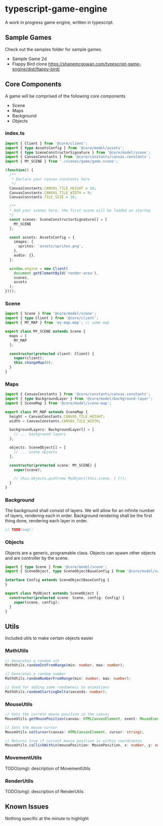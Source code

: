 # typescript-game-engine
A work in progress game engine, written in typescript.

## Sample Games
Check out the samples folder for sample games.
- Sample Game 2d
- Flappy Bird clone https://shanemcgowan.com/typescript-game-engine/dist/flappy-bird/

## Core Components
A game will be comprised of the following core components
- Scene
- Maps
- Background
- Objects


### index.ts
```TypeScript
import { Client } from '@core/client';
import { type AssetsConfig } from '@core/model/assets';
import { type SceneConstructorSignature } from '@core/model/scene';
import { CanvasConstants } from '@core/constants/canvas.constants';
import { MY_SCENE } from './scenes/game/game.scene';

(function() {
  /**
   * Declare your canvas constants here
   */
  CanvasConstants.CANVAS_TILE_HEIGHT = 16;
  CanvasConstants.CANVAS_TILE_WIDTH = 9;
  CanvasConstants.TILE_SIZE = 16;

  /**
  * Add your scenes here, the first scene will be loaded on startup
  */
  const scenes: SceneConstructorSignature[] = [
    MY_SCENE
  ];

  const assets: AssetsConfig = {
    images: {
      sprites: 'assets/sprites.png',
    },
    audio: {},
  };

  window.engine = new Client(
    document.getElementById('render-area'),
    scenes,
    assets
  );
})();

```

### Scene
```TypeScript
import { Scene } from '@core/model/scene';
import { type Client } from '@core/client';
import { MY_MAP } from 'my-map.map'; // some map

export class MY_SCENE extends Scene {
  maps = [
    MY_MAP
  ];

  constructor(protected client: Client) {
    super(client);
    this.changeMap(0);
  }
}
```

### Maps
```TypeScript
import { CanvasConstants } from '@core/constants/canvas.constants';
import { type BackgroundLayer } from '@core/model/background-layer';
import { SceneMap } from '@core/model/scene-map';

export class MY_MAP extends SceneMap {
  height = CanvasConstants.CANVAS_TILE_HEIGHT;
  width = CanvasConstants.CANVAS_TILE_WIDTH;

  backgroundLayers: BackgroundLayer[] = [
    // ... background layers
  ];

  objects: SceneObject[] = [
    // ... scene objects
  ];

  constructor(protected scene: MY_SCENE) {
    super(scene);

    // this.objects.push(new MyObject(this.scene, { }));
  }
}
```

### Background
The background shall consist of layers. We will allow for an infinite number of layers, rendering each in order. Background rendering shall be the first thing done, rendering each layer in order.

```TypeScript
// TODO(smg):  
```

### Objects
Objects are a generic, programable class. Objects can spawn other objects and are controller by the scene.

```TypeScript
import { type Scene } from '@core/model/scene';
import { SceneObject, type SceneObjectBaseConfig } from '@core/model/scene-object';

interface Config extends SceneObjectBaseConfig {
}

export class MyObject extends SceneObject {
  constructor(protected scene: Scene, config: Config) {
    super(scene, config);
  }
}
```

## Utils
Included utils to make certain objects easier

### MathUtils
```TypeScript
// Generates a random int
MathUtils.randomIntFromRange(min: number, max: number);
```

```TypeScript
// Generates a random number
MathUtils.randomNumberFromRange(min: number, max: number);
```

```TypeScript
// Used for adding some randomness to animations
MathUtils.randomStartingDelta(seconds: number);
```

### MouseUtils
```TypeScript
// Gets the current mouse position in the canvas
MouseUtils.getMousePosition(canvas: HTMLCanvasElement, event: MouseEvent);
```

```TypeScript
// Sets the mouse cursor
MouseUtils.setCursor(canvas: HTMLCanvasElement, cursor: string);
```

```TypeScript
// Returns true if current mouse position is within coordinates
MouseUtils.isClickWithin(mousePosition: MousePosition, x: number, y: number, width: number, height: number);
```

### MovementUtils
TODO(smg): description of MovementUtils

### RenderUtils
TODO(smg): description of RenderUtils

## Known Issues
Nothing specific at the minute to highlight